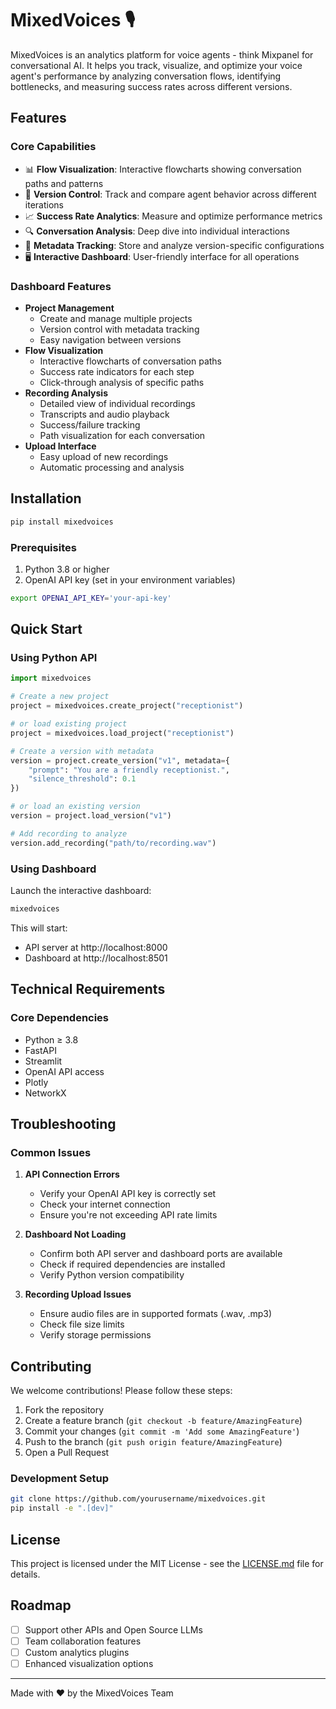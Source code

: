 # MixedVoices 🎙️

MixedVoices is an analytics platform for voice agents - think Mixpanel for conversational AI. It helps you track, visualize, and optimize your voice agent's performance by analyzing conversation flows, identifying bottlenecks, and measuring success rates across different versions.

## Features

### Core Capabilities
- 📊 **Flow Visualization**: Interactive flowcharts showing conversation paths and patterns
- 🔄 **Version Control**: Track and compare agent behavior across different iterations
- 📈 **Success Rate Analytics**: Measure and optimize performance metrics
- 🔍 **Conversation Analysis**: Deep dive into individual interactions
- 📝 **Metadata Tracking**: Store and analyze version-specific configurations
- 🖥️ **Interactive Dashboard**: User-friendly interface for all operations

### Dashboard Features
- **Project Management**
  - Create and manage multiple projects
  - Version control with metadata tracking
  - Easy navigation between versions
- **Flow Visualization**
  - Interactive flowcharts of conversation paths
  - Success rate indicators for each step
  - Click-through analysis of specific paths
- **Recording Analysis**
  - Detailed view of individual recordings
  - Transcripts and audio playback
  - Success/failure tracking
  - Path visualization for each conversation
- **Upload Interface**
  - Easy upload of new recordings
  - Automatic processing and analysis

## Installation

```bash
pip install mixedvoices
```

### Prerequisites
1. Python 3.8 or higher
2. OpenAI API key (set in your environment variables)

```bash
export OPENAI_API_KEY='your-api-key'
```

## Quick Start

### Using Python API
```python
import mixedvoices

# Create a new project
project = mixedvoices.create_project("receptionist")

# or load existing project
project = mixedvoices.load_project("receptionist")

# Create a version with metadata
version = project.create_version("v1", metadata={
    "prompt": "You are a friendly receptionist.",
    "silence_threshold": 0.1
})

# or load an existing version
version = project.load_version("v1")

# Add recording to analyze
version.add_recording("path/to/recording.wav")
```

### Using Dashboard
Launch the interactive dashboard:
```bash
mixedvoices
```

This will start:
- API server at http://localhost:8000
- Dashboard at http://localhost:8501

## Technical Requirements

### Core Dependencies
- Python ≥ 3.8
- FastAPI
- Streamlit
- OpenAI API access
- Plotly
- NetworkX

## Troubleshooting

### Common Issues
1. **API Connection Errors**
   - Verify your OpenAI API key is correctly set
   - Check your internet connection
   - Ensure you're not exceeding API rate limits

2. **Dashboard Not Loading**
   - Confirm both API server and dashboard ports are available
   - Check if required dependencies are installed
   - Verify Python version compatibility

3. **Recording Upload Issues**
   - Ensure audio files are in supported formats (.wav, .mp3)
   - Check file size limits
   - Verify storage permissions

<!-- ## API Documentation

Detailed API documentation is available at:
- Python API: `https://docs.mixedvoices.ai/api`
- REST API: `https://docs.mixedvoices.ai/rest` -->

## Contributing

We welcome contributions! Please follow these steps:

1. Fork the repository
2. Create a feature branch (`git checkout -b feature/AmazingFeature`)
3. Commit your changes (`git commit -m 'Add some AmazingFeature'`)
4. Push to the branch (`git push origin feature/AmazingFeature`)
5. Open a Pull Request

### Development Setup
```bash
git clone https://github.com/yourusername/mixedvoices.git
pip install -e ".[dev]"
```

## License

This project is licensed under the MIT License - see the [LICENSE.md](LICENSE.md) file for details.

<!-- ## Support

- Documentation: `https://docs.mixedvoices.ai`
- Issues: `https://github.com/mixedvoices/issues`
- Email: support@mixedvoices.ai
- Discord: [Join our community](https://discord.gg/mixedvoices)

## Security

Please report security vulnerabilities to security@mixedvoices.ai -->

## Roadmap
- [ ] Support other APIs and Open Source LLMs
- [ ] Team collaboration features
- [ ] Custom analytics plugins
- [ ] Enhanced visualization options

---
Made with ❤️ by the MixedVoices Team
